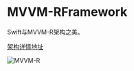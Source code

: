 # MVVM-RFramework
Swift与MVVM-R架构之美。

[架构详情地址](https://www.jianshu.com/p/c36a0a364bbc)


![MVVM-R](https://upload-images.jianshu.io/upload_images/877439-2d6704f3ee24a619.png?imageMogr2/auto-orient/strip%7CimageView2/2/w/1240)

